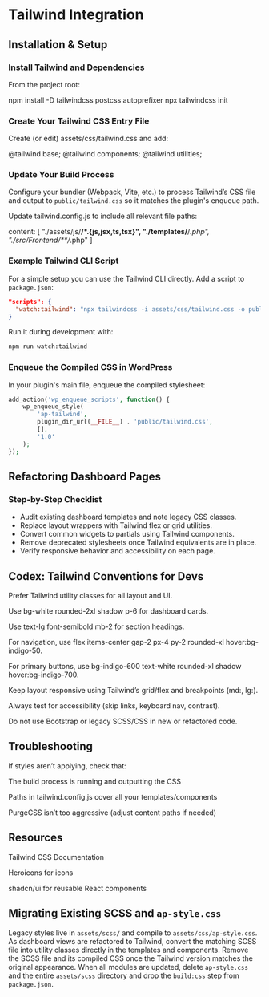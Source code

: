 # Tailwind Integration

## Installation & Setup

### Install Tailwind and Dependencies

From the project root:

npm install -D tailwindcss postcss autoprefixer
npx tailwindcss init

### Create Your Tailwind CSS Entry File

Create (or edit) assets/css/tailwind.css and add:

@tailwind base;
@tailwind components;
@tailwind utilities;

### Update Your Build Process

Configure your bundler (Webpack, Vite, etc.) to process Tailwind’s CSS file and output to `public/tailwind.css` so it matches the plugin's enqueue path.

Update tailwind.config.js to include all relevant file paths:

content: [
  "./assets/js/**/*.{js,jsx,ts,tsx}",
  "./templates/**/*.php",
  "./src/Frontend/**/*.php"
]

### Example Tailwind CLI Script

For a simple setup you can use the Tailwind CLI directly. Add a script to
`package.json`:

```json
"scripts": {
  "watch:tailwind": "npx tailwindcss -i assets/css/tailwind.css -o public/tailwind.css --watch"
}
```

Run it during development with:

```bash
npm run watch:tailwind
```

### Enqueue the Compiled CSS in WordPress

In your plugin's main file, enqueue the compiled stylesheet:

```php
add_action('wp_enqueue_scripts', function() {
    wp_enqueue_style(
        'ap-tailwind',
        plugin_dir_url(__FILE__) . 'public/tailwind.css',
        [],
        '1.0'
    );
});
```

## Refactoring Dashboard Pages

### Step-by-Step Checklist

- Audit existing dashboard templates and note legacy CSS classes.
- Replace layout wrappers with Tailwind flex or grid utilities.
- Convert common widgets to partials using Tailwind components.
- Remove deprecated stylesheets once Tailwind equivalents are in place.
- Verify responsive behavior and accessibility on each page.

## Codex: Tailwind Conventions for Devs

Prefer Tailwind utility classes for all layout and UI.

Use bg-white rounded-2xl shadow p-6 for dashboard cards.

Use text-lg font-semibold mb-2 for section headings.

For navigation, use flex items-center gap-2 px-4 py-2 rounded-xl hover:bg-indigo-50.

For primary buttons, use bg-indigo-600 text-white rounded-xl shadow hover:bg-indigo-700.

Keep layout responsive using Tailwind’s grid/flex and breakpoints (md:, lg:).

Always test for accessibility (skip links, keyboard nav, contrast).

Do not use Bootstrap or legacy SCSS/CSS in new or refactored code.

## Troubleshooting

If styles aren’t applying, check that:

The build process is running and outputting the CSS

Paths in tailwind.config.js cover all your templates/components

PurgeCSS isn’t too aggressive (adjust content paths if needed)

## Resources

Tailwind CSS Documentation

Heroicons for icons

shadcn/ui for reusable React components

## Migrating Existing SCSS and `ap-style.css`

Legacy styles live in `assets/scss/` and compile to `assets/css/ap-style.css`.
As dashboard views are refactored to Tailwind, convert the matching SCSS file
into utility classes directly in the templates and components. Remove the SCSS
file and its compiled CSS once the Tailwind version matches the original
appearance. When all modules are updated, delete `ap-style.css` and the entire
`assets/scss` directory and drop the `build:css` step from `package.json`.
